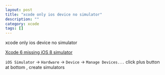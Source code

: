 ```yaml
---
layout: post
title: "xcode only ios device no simulator"
description: ""
category: xcode
tags: []
---
```


xcode only ios device no simulator

[Xcode 6 missing iOS 8 simulator](http://www.reddit.com/r/iOSProgramming/comments/2b9j2p/xcode_6_missing_ios_8_simulator/)

`iOS Simulator` -> `Hardware` -> `Device` -> `Manage Devices...` click plus button at bottom , create simulators